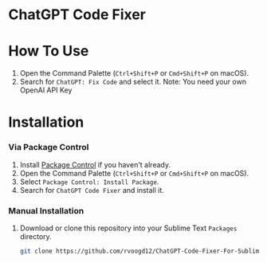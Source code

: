 # ChatGPT Code Fixer

# How To Use

1. Open the Command Palette (`Ctrl+Shift+P` or `Cmd+Shift+P` on macOS).
2. Search for `ChatGPT: Fix Code` and select it.
Note: You need your own OpenAI API Key

# Installation

### Via Package Control

1. Install [Package Control](https://packagecontrol.io/installation) if you haven't already.
2. Open the Command Palette (`Ctrl+Shift+P` or `Cmd+Shift+P` on macOS).
3. Select `Package Control: Install Package`.
4. Search for `ChatGPT Code Fixer` and install it.

### Manual Installation

1. Download or clone this repository into your Sublime Text `Packages` directory.
   ```bash
   git clone https://github.com/rvoogd12/ChatGPT-Code-Fixer-For-Sublime-Text.git
